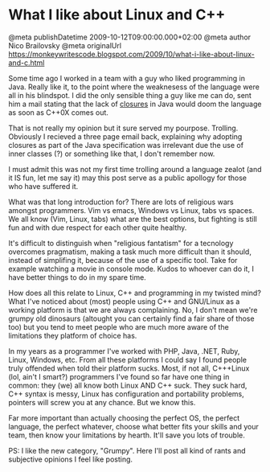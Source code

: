 # What I like about Linux and C++

@meta publishDatetime 2009-10-12T09:00:00.000+02:00
@meta author Nico Brailovsky
@meta originalUrl https://monkeywritescode.blogspot.com/2009/10/what-i-like-about-linux-and-c.html

Some time ago I worked in a team with a guy who liked programming in Java. Really like it, to the point where the weaknesess of the language were all in his blindspot. I did the only sensible thing a guy like me can do, sent him a mail stating that the lack of [closures](http://en.wikipedia.org/wiki/Closure_(computer_science)) in Java would doom the language as soon as C++0X comes out.

That is not really my opinion but it sure served my pourpose. Trolling. Obviously I recieved a three page email back, explaining why adopting closures as part of the Java specification was irrelevant due the use of inner classes (?) or something like that, I don't remember now.

I must admit this was not my first time trolling around a language zealot (and it IS fun, let me say it) may this post serve as a public apollogy for those who have suffered it.

What was that long introduction for? There are lots of religious wars amongst programmers. Vim vs emacs, Windows vs Linux, tabs vs spaces. We all know (Vim, Linux, tabs) what are the best options, but fighting is still fun and with due respect for each other quite healthy.

It's difficult to distinguish when "religious fantatism" for a tecnology overcomes pragmatism, making a task much more difficult than it should, instead of simplifing it, because of the use of a specific tool. Take for example watching a movie in console mode. Kudos to whoever can do it, I have better things to do in my spare time.

How does all this relate to Linux, C++ and programming in my twisted mind? What I've noticed about (most) people using C++ and GNU/Linux as a working platform is that we are always complaining. No, I don't mean we're grumpy old dinosaurs (altought you can certainly find a fair share of those too) but you tend to meet people who are much more aware of the limitations they platform of choice has.

In my years as a programmer I've worked with PHP, Java, .NET, Ruby, Linux, Windows, etc. From all these platforms I could say I found people truly offended when told their platform sucks. Most, if not all, C+++Linux (lol, ain't I smart?) programmers I've found so far have one thing in common: they (we) all know both Linux AND C++ suck. They suck hard, C++ syntax is messy, Linux has configuration and portability problems, pointers will screw you at any chance. But we know this.

Far more important than actually choosing the perfect OS, the perfect language, the perfect whatever, choose what better fits your skills and your team, then know your limitations by hearth. It'll save you lots of trouble.

PS: I like the new category, "Grumpy". Here I'll post all kind of rants and subjective opinions I feel like posting.

